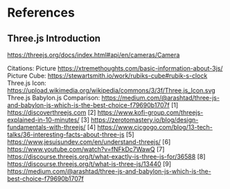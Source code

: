 # References
## Three.js Introduction
https://threejs.org/docs/index.html#api/en/cameras/Camera

Citations:
Picture https://xtremethoughts.com/basic-information-about-3js/
Picture Cube: https://stewartsmith.io/work/rubiks-cube#rubik-s-clock
Three.js Icon: https://upload.wikimedia.org/wikipedia/commons/3/3f/Three.js_Icon.svg
Three.js Babylon.js Comparison: https://medium.com/@arashtad/three-js-and-babylon-js-which-is-the-best-choice-f79690b1707f
[1] https://discoverthreejs.com
[2] https://www.kofi-group.com/threejs-explained-in-10-minutes/
[3] https://zerotomastery.io/blog/design-fundamentals-with-threejs/
[4] https://www.cicgogo.com/blog/13-tech-talks/36-interesting-facts-about-three-js
[5] https://www.jesuisundev.com/en/understand-threejs/
[6] https://www.youtube.com/watch?v=fNFkDc7WawQ
[7] https://discourse.threejs.org/t/what-exactly-is-three-js-for/36588
[8] https://discourse.threejs.org/t/what-is-three-js/13440
[9] https://medium.com/@arashtad/three-js-and-babylon-js-which-is-the-best-choice-f79690b1707f



